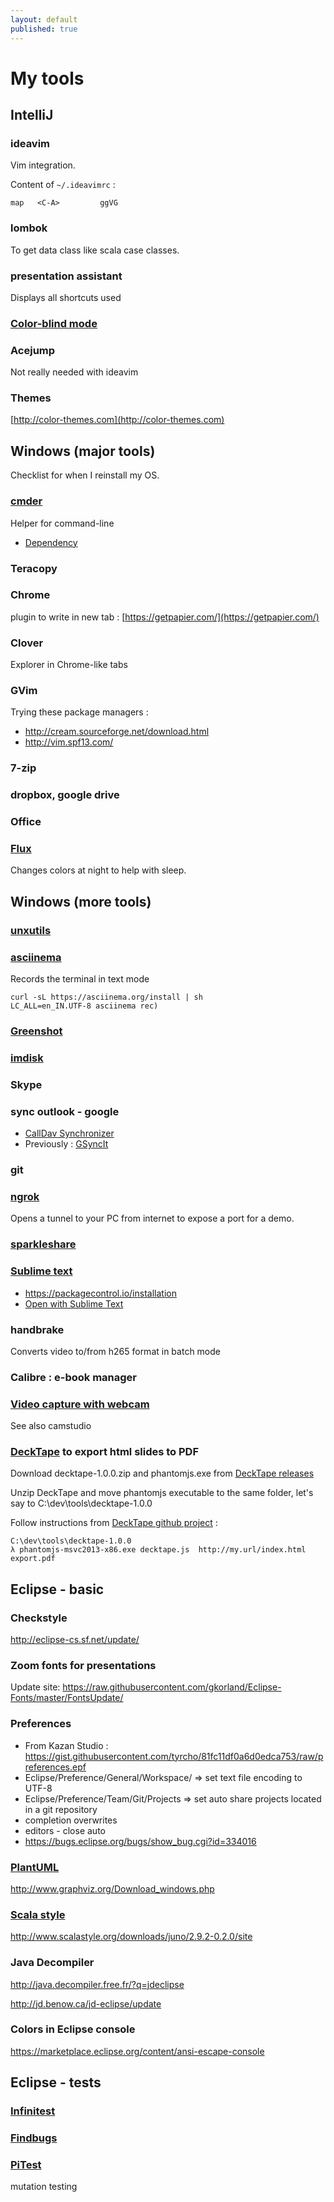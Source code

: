 ```yaml
---
layout: default
published: true
---
```


# My tools

## IntelliJ

### ideavim

Vim integration.

Content of `~/.ideavimrc` :

```
map   <C-A>         ggVG
```

### lombok

To get data class like scala case classes.

### presentation assistant

Displays all shortcuts used


### [Color-blind mode](https://www.jetbrains.com/help/idea/2016.3/color-deficiency-adjustment.html?utm_medium=help_link&utm_source=from_product&utm_campaign=IC&utm_content=2016.3)

### Acejump

Not really needed with ideavim

### Themes

[http://color-themes.com](http://color-themes.com)


## Windows (major tools)

Checklist for when I reinstall my OS.

### [cmder](https://github.com/bliker/cmder)

Helper for command-line

* [Dependency](https://www.microsoft.com/en-us/download/confirmation.aspx?id=48145)

### Teracopy

### Chrome

plugin to write in new tab : [https://getpapier.com/](https://getpapier.com/)

### Clover

Explorer in Chrome-like tabs

### GVim

Trying these package managers :
* <http://cream.sourceforge.net/download.html>
* <http://vim.spf13.com/>

### 7-zip

### dropbox, google drive

### Office

### [Flux](https://justgetflux.com/)

Changes colors at night to help with sleep.


## Windows (more tools)

### [unxutils](http://sourceforge.net/projects/unxutils/)

### [asciinema](https://asciinema.org/)

Records the terminal in text mode
```
curl -sL https://asciinema.org/install | sh
LC_ALL=en_IN.UTF-8 asciinema rec)
```

### [Greenshot](http://getgreenshot.org/downloads/)

### [imdisk](http://reboot.pro/files/file/284-imdisk-toolkit/)

### Skype

### sync outlook - google

* [CallDav Synchronizer](https://sourceforge.net/projects/outlookcaldavsynchronizer/files/latest/download?source=files)
* Previously : [GSyncIt](http://www.fieldstonsoftware.com/software/gsyncit3/download.shtml)


### git

### [ngrok](https://ngrok.com/)
 
Opens a tunnel to your PC from internet to expose a port for a demo.

### [sparkleshare](http://sparkleshare.org/)

### [Sublime text](https://www.sublimetext.com/)

* https://packagecontrol.io/installation 
* [Open with Sublime Text](https://gist.github.com/tyrcho/689e91744267434867c812e7dd689f37)

### handbrake

Converts video to/from h265 format in batch mode

### Calibre : e-book manager

### [Video capture with webcam](http://www.screencast-o-matic.com/)

See also camstudio

### [DeckTape](https://github.com/astefanutti/decktape) to export html slides to PDF

Download decktape-1.0.0.zip and phantomjs.exe from [DeckTape releases](https://github.com/astefanutti/decktape/releases/)

Unzip DeckTape and move phantomjs executable to the same folder, let's say to C:\dev\tools\decktape-1.0.0

Follow instructions from [DeckTape github project](https://github.com/astefanutti/decktape#usage) :

```
C:\dev\tools\decktape-1.0.0
λ phantomjs-msvc2013-x86.exe decktape.js  http://my.url/index.html export.pdf
```

## Eclipse - basic

### Checkstyle

http://eclipse-cs.sf.net/update/

### Zoom fonts for presentations

Update site: https://raw.githubusercontent.com/gkorland/Eclipse-Fonts/master/FontsUpdate/

### Preferences

* From Kazan Studio : https://gist.githubusercontent.com/tyrcho/81fc11df0a6d0edca753/raw/preferences.epf 
* Eclipse/Preference/General/Workspace/ => set text file encoding to UTF-8
* Eclipse/Preference/Team/Git/Projects => set auto share projects located in a git repository
* completion overwrites
* editors - close auto
* https://bugs.eclipse.org/bugs/show_bug.cgi?id=334016

### [PlantUML](http://plantuml.com/eclipse.html)

http://www.graphviz.org/Download_windows.php

### [Scala style](http://www.scalastyle.org/eclipse-getting_started.html)

http://www.scalastyle.org/downloads/juno/2.9.2-0.2.0/site

### Java Decompiler

http://java.decompiler.free.fr/?q=jdeclipse

http://jd.benow.ca/jd-eclipse/update

### Colors in Eclipse console

https://marketplace.eclipse.org/content/ansi-escape-console

## Eclipse - tests

### [Infinitest](http://infinitest.github.com/)

### [Findbugs](http://findbugs.cs.umd.edu/eclipse/)

### [PiTest](https://github.com/philglover/pitclipse)

mutation testing
